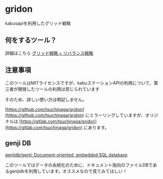 # gridon

kabusapiを利用したグリッド戦略

## 何をするツール？

詳細はこちら [グリッド戦略 + リバランス戦略](https://scrapbox.io/tsuchinaga/%E3%82%B0%E3%83%AA%E3%83%83%E3%83%89%E6%88%A6%E7%95%A5_+_%E3%83%AA%E3%83%90%E3%83%A9%E3%83%B3%E3%82%B9%E6%88%A6%E7%95%A5)

## 注意事項

このツールはMITライセンスですが、kabuステーションAPIの利用について、第三者が開発したツールの利用は禁じられています

そのため、詳しい使い方は明記しません。

[https://github.com/tsuchinaga/gridon](https://github.com/tsuchinaga/gridon) にミラーリングしていますが、オリジナルは [https://gitlab.com/tsuchinaga/gridon](https://gitlab.com/tsuchinaga/gridon) にあります。

## genji DB

[genjidb/genji: Document-oriented, embedded SQL database](https://github.com/genjidb/genji)

このツールではデータの永続化のために、ドキュメント指向のファイルDBであるgenjidbを利用しています。オススメなので見てみてほしい！
